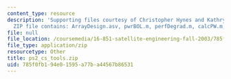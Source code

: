```yaml
---
content_type: resource
description: 'Supporting files courtesy of Christopher Hynes and Kathryn Weiss. The
  ZIP file contains: ArrayDesign.asv, pwrBOL.m, perfDegrad.m, calcPW.m, and ArrayDesign.m.'
file: null
file_location: /coursemedia/16-851-satellite-engineering-fall-2003/785f0fb194e01595a77ba44567b86531_ps2_cs_tools.zip
file_type: application/zip
resourcetype: Other
title: ps2_cs_tools.zip
uid: 785f0fb1-94e0-1595-a77b-a44567b86531
---
```

